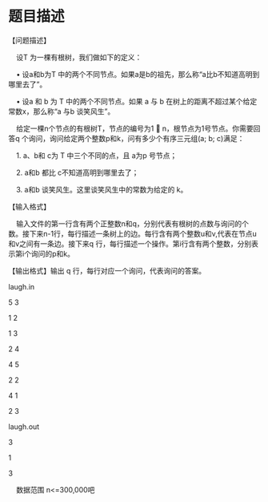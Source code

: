 # 题目描述


<p>
【问题描述】
</p>
<p>
    设T 为一棵有根树，我们做如下的定义：    
</p>
<p>
    • 设a和b为T 中的两个不同节点。如果a是b的祖先，那么称“a比b不知道高明到哪里去了”。    
</p>
<p>
    • 设a 和 b 为 T 中的两个不同节点。如果 a 与 b 在树上的距离不超过某个给定常数x，那么称“a 与b 谈笑风生”。
</p>
<p>
    给定一棵n个节点的有根树T，节点的编号为1  n，根节点为1号节点。你需要回答q 个询问，询问给定两个整数p和k，问有多少个有序三元组(a; b; c)满足： 
</p>
<p>
    1. a、b和 c为 T 中三个不同的点，且 a为p 号节点；    
</p>
<p>
    2. a和b 都比 c不知道高明到哪里去了；    
</p>
<p>
    3. a和b 谈笑风生。这里谈笑风生中的常数为给定的 k。
</p>
<p>
【输入格式】
</p>
<p>
    输入文件的第一行含有两个正整数n和q，分别代表有根树的点数与询问的个数。接下来n-1行，每行描述一条树上的边。每行含有两个整数u和v,代表在节点u和v之间有一条边。接下来q 行，每行描述一个操作。第i行含有两个整数，分别表示第i个询问的p和k。
</p>
<p>
【输出格式】输出 q 行，每行对应一个询问，代表询问的答案。
</p>
<p>
laugh.in 
</p>
<p>
5 3
</p>
<p>
1 2
</p>
<p>
1 3
</p>
<p>
2 4
</p>
<p>
4 5
</p>
<p>
2 2
</p>
<p>
4 1
</p>
<p>
2 3
</p>
<p>
laugh.out
</p>
<p>
3
</p>
<p>
1
</p>
<p>
3
</p>
<p>
    数据范围 n&lt;=300,000吧
</p>
